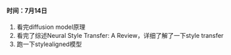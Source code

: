 #### 时间：7月14日
1. 看完diffusion model原理
2. 看完了综述Neural Style Transfer: A Review，详细了解了一下style transfer
3. 跑一下stylealigned模型